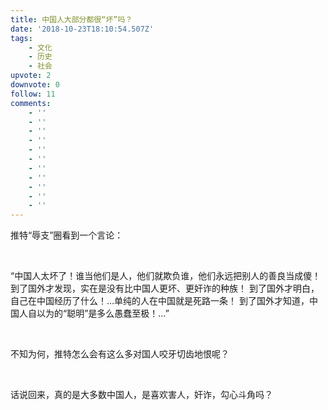 ```yaml
---
title: 中国人大部分都很“坏”吗？
date: '2018-10-23T18:10:54.507Z'
tags:
    - 文化
    - 历史
    - 社会
upvote: 2
downvote: 0
follow: 11
comments:
    - ''
    - ''
    - ''
    - ''
    - ''
    - ''
    - ''
    - ''
    - ''
    - ''
    - ''
---
```


<div><p>推特“辱支”圈看到一个言论：</p><p><br></p><p>“中国人太坏了！谁当他们是人，他们就欺负谁，他们永远把别人的善良当成傻！ 到了国外才发现，实在是没有比中国人更坏、更奸诈的种族！ 到了国外才明白，自己在中国经历了什么！…单纯的人在中国就是死路一条！ 到了国外才知道，中国人自以为的“聪明”是多么愚蠢至极！…”</p><p><br></p><p>不知为何，推特怎么会有这么多对国人咬牙切齿地恨呢？</p><p><br></p><p>话说回来，真的是大多数中国人，是喜欢害人，奸诈，勾心斗角吗？</p></div>
